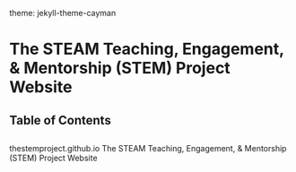 theme: jekyll-theme-cayman

# The STEAM Teaching, Engagement, &amp; Mentorship (STEM) Project Website

## Table of Contents 



## 


##


##

##


##


##


##


##


##


##



thestemproject.github.io
The STEAM Teaching, Engagement, &amp; Mentorship (STEM) Project Website




